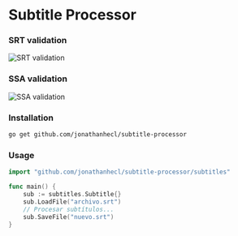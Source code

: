 # Subtitle Processor


### SRT validation
![SRT validation](https://i.imgur.com/1ait2i1.png)

### SSA validation
![SSA validation](https://i.imgur.com/1igtUyX.png)


### Installation

```bash
go get github.com/jonathanhecl/subtitle-processor
```

### Usage

```go
import "github.com/jonathanhecl/subtitle-processor/subtitles"

func main() {
    sub := subtitles.Subtitle{}
    sub.LoadFile("archivo.srt")
    // Procesar subtítulos...
    sub.SaveFile("nuevo.srt")
}
```